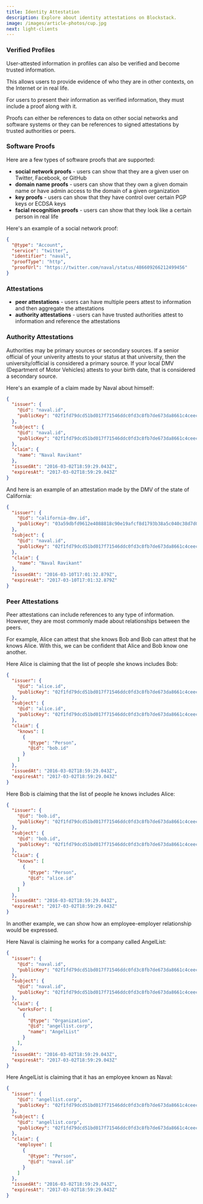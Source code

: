 ```yaml
---
title: Identity Attestation
description: Explore about identity attestations on Blockstack.
image: /images/article-photos/cup.jpg
next: light-clients
---
```


### Verified Profiles

User-attested information in profiles can also be verified and become trusted information.

This allows users to provide evidence of who they are in other contexts, on the Internet or in real life.

For users to present their information as verified information, they must include a proof along with it.

Proofs can either be references to data on other social networks and software systems or they can be references to signed attestations by trusted authorities or peers.

### Software Proofs

Here are a few types of software proofs that are supported:

- **social network proofs** - users can show that they are a given user on Twitter, Facebook, or GitHub
- **domain name proofs** - users can show that they own a given domain name or have admin access to the domain of a given organization
- **key proofs** - users can show that they have control over certain PGP keys or ECDSA keys
- **facial recognition proofs** - users can show that they look like a certain person in real life

Here's an example of a social network proof:

```json
{
  "@type": "Account",
  "service": "twitter",
  "identifier": "naval",
  "proofType": "http",
  "proofUrl": "https://twitter.com/naval/status/486609266212499456"
}
```

### Attestations

- **peer attestations** - users can have multiple peers attest to information and then aggregate the attestations
- **authority attestations** - users can have trusted authorities attest to information and reference the attestations

### Authority Attestations

Authorities may be primary sources or secondary sources. If a senior official of your univerity attests to your status at that university, then the university/official is considered a primary source. If your local DMV (Department of Motor Vehicles) attests to your birth date, that is considered a secondary source.

Here's an example of a claim made by Naval about himself:

```json
{
  "issuer": {
    "@id": "naval.id",
    "publicKey": "02f1fd79dcd51bd017f71546ddc0fd3c8fb7de673da8661c4ceec0463dc991cc7e"
  },
  "subject": {
    "@id": "naval.id",
    "publicKey": "02f1fd79dcd51bd017f71546ddc0fd3c8fb7de673da8661c4ceec0463dc991cc7e"
  },
  "claim": {
    "name": "Naval Ravikant"
  }, 
  "issuedAt": "2016-03-02T18:59:29.043Z", 
  "expiresAt": "2017-03-02T18:59:29.043Z"
}
```

And here is an example of an attestation made by the DMV of the state of California:

```json
{
  "issuer": {
    "@id": "california-dmv.id",
    "publicKey": "03a59dbfd9612e4088818c90e19afcf8d1793b38a5c040c38d7d07bb7d39d86d72"
  },
  "subject": {
    "@id": "naval.id",
    "publicKey": "02f1fd79dcd51bd017f71546ddc0fd3c8fb7de673da8661c4ceec0463dc991cc7e"
  },
  "claim": {
    "name": "Naval Ravikant"
  }, 
  "issuedAt": "2016-03-10T17:01:32.879Z",
  "expiresAt": "2017-03-10T17:01:32.879Z"
}
```

### Peer Attestations

Peer attestations can include references to any type of information. However, they are most commonly made about relationships between the peers.

For example, Alice can attest that she knows Bob and Bob can attest that he knows Alice. With this, we can be confident that Alice and Bob know one another.

Here Alice is claiming that the list of people she knows includes Bob:

```json
{
  "issuer": {
    "@id": "alice.id",
    "publicKey": "02f1fd79dcd51bd017f71546ddc0fd3c8fb7de673da8661c4ceec0463dc991cc7e"
  },
  "subject": {
    "@id": "alice.id",
    "publicKey": "02f1fd79dcd51bd017f71546ddc0fd3c8fb7de673da8661c4ceec0463dc991cc7e"
  },
  "claim": {
    "knows": [
      {
        "@type": "Person",
        "@id": "bob.id"
      }
    ]
  }, 
  "issuedAt": "2016-03-02T18:59:29.043Z", 
  "expiresAt": "2017-03-02T18:59:29.043Z"
}
```

Here Bob is claiming that the list of people he knows includes Alice:

```json
{
  "issuer": {
    "@id": "bob.id",
    "publicKey": "02f1fd79dcd51bd017f71546ddc0fd3c8fb7de673da8661c4ceec0463dc991cc7e"
  },
  "subject": {
    "@id": "bob.id",
    "publicKey": "02f1fd79dcd51bd017f71546ddc0fd3c8fb7de673da8661c4ceec0463dc991cc7e"
  },
  "claim": {
    "knows": [
      {
        "@type": "Person",
        "@id": "alice.id"
      }
    ]
  }, 
  "issuedAt": "2016-03-02T18:59:29.043Z", 
  "expiresAt": "2017-03-02T18:59:29.043Z"
}
```

In another example, we can show how an employee-employer relationship would be expressed.

Here Naval is claiming he works for a company called AngelList:

```json
{
  "issuer": {
    "@id": "naval.id",
    "publicKey": "02f1fd79dcd51bd017f71546ddc0fd3c8fb7de673da8661c4ceec0463dc991cc7e"
  },
  "subject": {
    "@id": "naval.id",
    "publicKey": "02f1fd79dcd51bd017f71546ddc0fd3c8fb7de673da8661c4ceec0463dc991cc7e"
  },
  "claim": {
    "worksFor": [
      {
        "@type": "Organization",
        "@id": "angellist.corp",
        "name": "AngelList"
      }
    ],
  }, 
  "issuedAt": "2016-03-02T18:59:29.043Z", 
  "expiresAt": "2017-03-02T18:59:29.043Z"
}
```

Here AngelList is claiming that it has an employee known as Naval:

```json
{
  "issuer": {
    "@id": "angellist.corp",
    "publicKey": "02f1fd79dcd51bd017f71546ddc0fd3c8fb7de673da8661c4ceec0463dc991cc7e"
  },
  "subject": {
    "@id": "angellist.corp",
    "publicKey": "02f1fd79dcd51bd017f71546ddc0fd3c8fb7de673da8661c4ceec0463dc991cc7e"
  },
  "claim": {
    "employee": [
      {
        "@type": "Person",
        "@id": "naval.id"
      }
    ]
  }, 
  "issuedAt": "2016-03-02T18:59:29.043Z", 
  "expiresAt": "2017-03-02T18:59:29.043Z"
}
```
